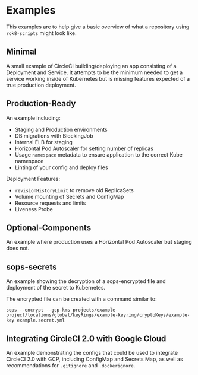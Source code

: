 # Examples

This examples are to help give a basic overview of what a repository using `rok8-scripts` might look like.


## Minimal

A small example of CircleCI building/deploying an app consisting of a Deployment and Service. It attempts to be the minimum needed to get a service working inside of Kubernetes but is missing features expected of a true production deployment.

## Production-Ready

An example including:

* Staging and Production environments
* DB migrations with BlockingJob
* Internal ELB for staging
* Horizontal Pod Autoscaler for setting number of replicas
* Usage `namespace` metadata to ensure application to the correct Kube namespace
* Linting of your config and deploy files

Deployment Features:
* `revisionHistoryLimit` to remove old ReplicaSets
* Volume mounting of Secrets and ConfigMap
* Resource requests and limits
* Liveness Probe

## Optional-Components

An example where production uses a Horizontal Pod Autoscaler but staging does
not.

## sops-secrets

An example showing the decryption of a sops-encrypted file and deployment of the secret to Kubernetes.

The encrypted file can be created with a command similar to:

```
sops --encrypt --gcp-kms projects/example-project/locations/global/keyRings/example-keyring/cryptoKeys/example-key example.secret.yml
```

## Integrating CircleCI 2.0 with Google Cloud

An example demonstrating the configs that could be used to integrate CircleCI 2.0 with GCP, including ConfigMap and Secrets Map, as well as recommendations for `.gitignore` and `.dockerignore`.
